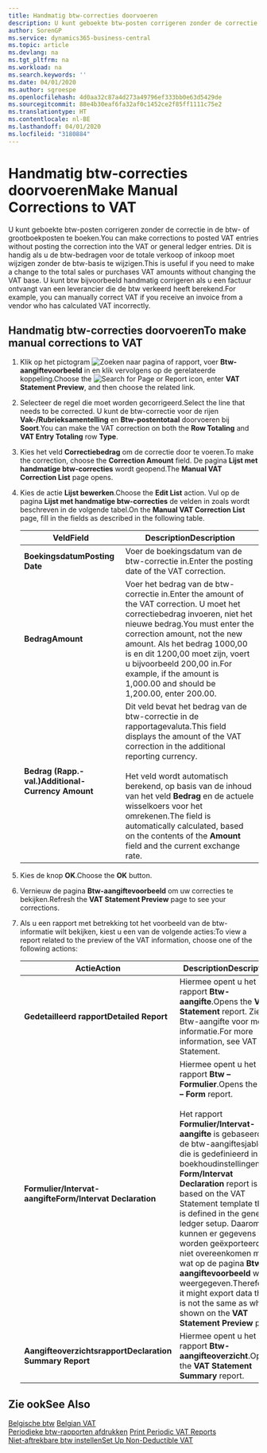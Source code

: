 ```yaml
---
title: Handmatig btw-correcties doorvoeren
description: U kunt geboekte btw-posten corrigeren zonder de correctie in de btw- of grootboekposten te boeken. Dit is handig als u de btw-bedragen voor de totale verkoop of inkoop moet wijzigen zonder de btw-basis te wijzigen. U kunt btw bijvoorbeeld handmatig corrigeren als u een factuur ontvangt van een leverancier die de btw verkeerd heeft berekend.
author: SorenGP
ms.service: dynamics365-business-central
ms.topic: article
ms.devlang: na
ms.tgt_pltfrm: na
ms.workload: na
ms.search.keywords: ''
ms.date: 04/01/2020
ms.author: sgroespe
ms.openlocfilehash: 4d0aa32c87a4d273a49796ef333bb0e63d5429de
ms.sourcegitcommit: 88e4b30eaf6fa32af0c1452ce2f85ff1111c75e2
ms.translationtype: HT
ms.contentlocale: nl-BE
ms.lasthandoff: 04/01/2020
ms.locfileid: "3180884"
---
```

# <a name="make-manual-corrections-to-vat"></a><span data-ttu-id="5ee9a-105">Handmatig btw-correcties doorvoeren</span><span class="sxs-lookup"><span data-stu-id="5ee9a-105">Make Manual Corrections to VAT</span></span>
<span data-ttu-id="5ee9a-106">U kunt geboekte btw-posten corrigeren zonder de correctie in de btw- of grootboekposten te boeken.</span><span class="sxs-lookup"><span data-stu-id="5ee9a-106">You can make corrections to posted VAT entries without posting the correction into the VAT or general ledger entries.</span></span> <span data-ttu-id="5ee9a-107">Dit is handig als u de btw-bedragen voor de totale verkoop of inkoop moet wijzigen zonder de btw-basis te wijzigen.</span><span class="sxs-lookup"><span data-stu-id="5ee9a-107">This is useful if you need to make a change to the total sales or purchases VAT amounts without changing the VAT base.</span></span> <span data-ttu-id="5ee9a-108">U kunt btw bijvoorbeeld handmatig corrigeren als u een factuur ontvangt van een leverancier die de btw verkeerd heeft berekend.</span><span class="sxs-lookup"><span data-stu-id="5ee9a-108">For example, you can manually correct VAT if you receive an invoice from a vendor who has calculated VAT incorrectly.</span></span>  

## <a name="to-make-manual-corrections-to-vat"></a><span data-ttu-id="5ee9a-109">Handmatig btw-correcties doorvoeren</span><span class="sxs-lookup"><span data-stu-id="5ee9a-109">To make manual corrections to VAT</span></span>  

1.  <span data-ttu-id="5ee9a-110">Klik op het pictogram ![Zoeken naar pagina of rapport](../../media/ui-search/search_small.png "Het pictogram Zoeken naar pagina of rapport"), voer **Btw-aangiftevoorbeeld** in en klik vervolgens op de gerelateerde koppeling.</span><span class="sxs-lookup"><span data-stu-id="5ee9a-110">Choose the ![Search for Page or Report](../../media/ui-search/search_small.png "Search for Page or Report icon") icon, enter **VAT Statement Preview**, and then choose the related link.</span></span>  
2.  <span data-ttu-id="5ee9a-111">Selecteer de regel die moet worden gecorrigeerd.</span><span class="sxs-lookup"><span data-stu-id="5ee9a-111">Select the line that needs to be corrected.</span></span> <span data-ttu-id="5ee9a-112">U kunt de btw-correctie voor de rijen **Vak-/Rubrieksamentelling** en **Btw-postentotaal** doorvoeren bij **Soort**.</span><span class="sxs-lookup"><span data-stu-id="5ee9a-112">You can make the VAT correction on both the **Row Totaling** and **VAT Entry Totaling** row **Type**.</span></span>  
3.  <span data-ttu-id="5ee9a-113">Kies het veld **Correctiebedrag** om de correctie door te voeren.</span><span class="sxs-lookup"><span data-stu-id="5ee9a-113">To make the correction, choose the **Correction Amount** field.</span></span> <span data-ttu-id="5ee9a-114">De pagina **Lijst met handmatige btw-correcties** wordt geopend.</span><span class="sxs-lookup"><span data-stu-id="5ee9a-114">The **Manual VAT Correction List** page opens.</span></span>  
4.  <span data-ttu-id="5ee9a-115">Kies de actie **Lijst bewerken**.</span><span class="sxs-lookup"><span data-stu-id="5ee9a-115">Choose the **Edit List** action.</span></span> <span data-ttu-id="5ee9a-116">Vul op de pagina **Lijst met handmatige btw-correcties** de velden in zoals wordt beschreven in de volgende tabel.</span><span class="sxs-lookup"><span data-stu-id="5ee9a-116">On the **Manual VAT Correction List** page, fill in the fields as described in the following table.</span></span>  

    |<span data-ttu-id="5ee9a-117">Veld</span><span class="sxs-lookup"><span data-stu-id="5ee9a-117">Field</span></span>|<span data-ttu-id="5ee9a-118">Description</span><span class="sxs-lookup"><span data-stu-id="5ee9a-118">Description</span></span>|  
    |---------------------------------|---------------------------------------|  
    |<span data-ttu-id="5ee9a-119">**Boekingsdatum**</span><span class="sxs-lookup"><span data-stu-id="5ee9a-119">**Posting Date**</span></span>|<span data-ttu-id="5ee9a-120">Voer de boekingsdatum van de btw-correctie in.</span><span class="sxs-lookup"><span data-stu-id="5ee9a-120">Enter the posting date of the VAT correction.</span></span>|  
    |<span data-ttu-id="5ee9a-121">**Bedrag**</span><span class="sxs-lookup"><span data-stu-id="5ee9a-121">**Amount**</span></span>|<span data-ttu-id="5ee9a-122">Voer het bedrag van de btw-correctie in.</span><span class="sxs-lookup"><span data-stu-id="5ee9a-122">Enter the amount of the VAT correction.</span></span> <span data-ttu-id="5ee9a-123">U moet het correctiebedrag invoeren, niet het nieuwe bedrag.</span><span class="sxs-lookup"><span data-stu-id="5ee9a-123">You must enter the correction amount, not the new amount.</span></span> <span data-ttu-id="5ee9a-124">Als het bedrag 1000,00 is en dit 1200,00 moet zijn, voert u bijvoorbeeld 200,00 in.</span><span class="sxs-lookup"><span data-stu-id="5ee9a-124">For example, if the amount is 1,000.00 and should be 1,200.00, enter 200.00.</span></span>|  
    |<span data-ttu-id="5ee9a-125">**Bedrag (Rapp.-val.)**</span><span class="sxs-lookup"><span data-stu-id="5ee9a-125">**Additional-Currency Amount**</span></span>|<span data-ttu-id="5ee9a-126">Dit veld bevat het bedrag van de btw-correctie in de rapportagevaluta.</span><span class="sxs-lookup"><span data-stu-id="5ee9a-126">This field displays the amount of the VAT correction in the additional reporting currency.</span></span><br /><br /> <span data-ttu-id="5ee9a-127">Het veld wordt automatisch berekend, op basis van de inhoud van het veld **Bedrag** en de actuele wisselkoers voor het omrekenen.</span><span class="sxs-lookup"><span data-stu-id="5ee9a-127">The field is automatically calculated, based on the contents of the **Amount** field and the current exchange rate.</span></span>|  

5.  <span data-ttu-id="5ee9a-128">Kies de knop **OK**.</span><span class="sxs-lookup"><span data-stu-id="5ee9a-128">Choose the **OK** button.</span></span>  
6.  <span data-ttu-id="5ee9a-129">Vernieuw de pagina **Btw-aangiftevoorbeeld** om uw correcties te bekijken.</span><span class="sxs-lookup"><span data-stu-id="5ee9a-129">Refresh the **VAT Statement Preview** page to see your corrections.</span></span>  
7.  <span data-ttu-id="5ee9a-130">Als u een rapport met betrekking tot het voorbeeld van de btw-informatie wilt bekijken, kiest u een van de volgende acties:</span><span class="sxs-lookup"><span data-stu-id="5ee9a-130">To view a report related to the preview of the VAT information, choose one of the following actions:</span></span>  

    |<span data-ttu-id="5ee9a-131">Actie</span><span class="sxs-lookup"><span data-stu-id="5ee9a-131">Action</span></span>|<span data-ttu-id="5ee9a-132">Description</span><span class="sxs-lookup"><span data-stu-id="5ee9a-132">Description</span></span>|  
    |------------|---------------------------------------|  
    |<span data-ttu-id="5ee9a-133">**Gedetailleerd rapport**</span><span class="sxs-lookup"><span data-stu-id="5ee9a-133">**Detailed Report**</span></span>|<span data-ttu-id="5ee9a-134">Hiermee opent u het rapport **Btw-aangifte**.</span><span class="sxs-lookup"><span data-stu-id="5ee9a-134">Opens the **VAT Statement** report.</span></span> <span data-ttu-id="5ee9a-135">Zie Btw-aangifte voor meer informatie.</span><span class="sxs-lookup"><span data-stu-id="5ee9a-135">For more information, see VAT Statement.</span></span>|  
    |<span data-ttu-id="5ee9a-136">**Formulier/Intervat-aangifte**</span><span class="sxs-lookup"><span data-stu-id="5ee9a-136">**Form/Intervat Declaration**</span></span>|<span data-ttu-id="5ee9a-137">Hiermee opent u het rapport **Btw – Formulier**.</span><span class="sxs-lookup"><span data-stu-id="5ee9a-137">Opens the **VAT – Form** report.</span></span><br /><br /> <span data-ttu-id="5ee9a-138">Het rapport **Formulier/Intervat-aangifte** is gebaseerd op de btw-aangiftesjabloon die is gedefinieerd in de boekhoudinstellingen.</span><span class="sxs-lookup"><span data-stu-id="5ee9a-138">The **Form/Intervat Declaration** report is based on the VAT Statement template that is defined in the general ledger setup.</span></span> <span data-ttu-id="5ee9a-139">Daarom kunnen er gegevens worden geëxporteerd die niet overeenkomen met wat op de pagina **Btw-aangiftevoorbeeld** wordt weergegeven.</span><span class="sxs-lookup"><span data-stu-id="5ee9a-139">Therefore, it might export data that is not the same as what is shown on the **VAT Statement Preview** page.</span></span>|  
    |<span data-ttu-id="5ee9a-140">**Aangifteoverzichtsrapport**</span><span class="sxs-lookup"><span data-stu-id="5ee9a-140">**Declaration Summary Report**</span></span>|<span data-ttu-id="5ee9a-141">Hiermee opent u het rapport **Btw-aangifteoverzicht**.</span><span class="sxs-lookup"><span data-stu-id="5ee9a-141">Opens the **VAT Statement Summary** report.</span></span>|  

## <a name="see-also"></a><span data-ttu-id="5ee9a-142">Zie ook</span><span class="sxs-lookup"><span data-stu-id="5ee9a-142">See Also</span></span>  
 <span data-ttu-id="5ee9a-143">[Belgische btw](belgian-vat.md) </span><span class="sxs-lookup"><span data-stu-id="5ee9a-143">[Belgian VAT](belgian-vat.md) </span></span>  
 <span data-ttu-id="5ee9a-144">[Periodieke btw-rapporten afdrukken](how-to-print-periodic-vat-reports.md) </span><span class="sxs-lookup"><span data-stu-id="5ee9a-144">[Print Periodic VAT Reports](how-to-print-periodic-vat-reports.md) </span></span>  
 [<span data-ttu-id="5ee9a-145">Niet-aftrekbare btw instellen</span><span class="sxs-lookup"><span data-stu-id="5ee9a-145">Set Up Non-Deductible VAT</span></span>](how-to-set-up-non-deductible-vat.md)
